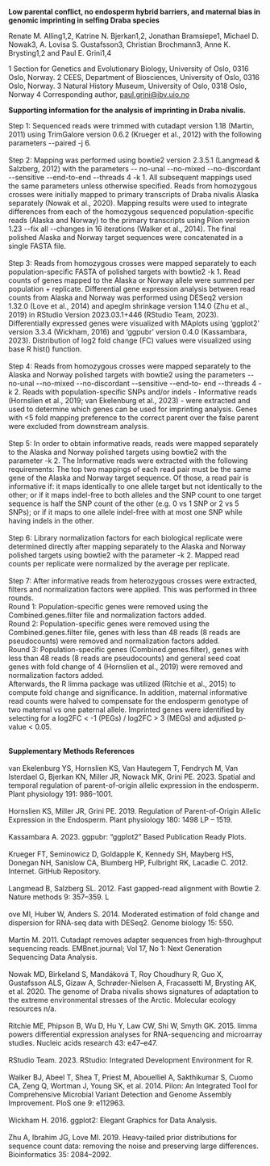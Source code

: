 <b>Low parental conflict, no endosperm hybrid barriers, and maternal bias in genomic imprinting in selfing Draba species</b>


Renate M. Alling1,2, Katrine N. Bjerkan1,2, Jonathan Bramsiepe1, Michael D. Nowak3, A. Lovisa S. Gustafsson3, Christian Brochmann3, Anne K. Brysting1,2 and Paul E. Grini1,4

1 Section for Genetics and Evolutionary Biology, University of Oslo, 0316 Oslo, Norway. 
2 CEES, Department of Biosciences, University of Oslo, 0316 Oslo, Norway. 
3 Natural History Museum, University of Oslo, 0318 Oslo, Norway
4 Corresponding author, paul.grini@ibv.uio.no


<b>Supporting information for the analysis of imprinting in Draba nivalis. </b>

Step 1: Sequenced reads were trimmed with cutadapt version 1.18 (Martin, 2011) using TrimGalore version 0.6.2 (Krueger et al., 2012) with the following parameters --paired -j 6.
<br><br>Step 2: Mapping was performed using bowtie2 version 2.3.5.1 (Langmead & Salzberg, 2012) with the parameters -- no-unal --no-mixed --no-discordant --sensitive --end-to-end --threads 4 -k 1. All subsequent mappings used the same parameters unless otherwise specified. Reads from homozygous crosses were initially mapped to primary transcripts of Draba nivalis Alaska separately (Nowak et al., 2020). Mapping results were used to integrate differences from each of the homozygous sequenced population-specific reads (Alaska and Norway) to the primary transcripts using Pilon version 1.23 --fix all --changes in 16 iterations (Walker et al., 2014). The final polished Alaska and Norway target sequences were concatenated in a single FASTA file.
<br><br>Step 3: Reads from homozygous crosses were mapped separately to each population-specific FASTA of polished targets with bowtie2 -k 1. Read counts of genes mapped to the Alaska or Norway allele were summed per population + replicate. Differential gene expression analysis between read counts from Alaska and Norway was performed using DESeq2 version 1.32.0 (Love et al., 2014) and apeglm shrinkage version 1.14.0 (Zhu et al., 2019) in RStudio Version 2023.03.1+446 (RStudio Team, 2023). Differentially expressed genes were visualized with MAplots using ‘ggplot2’ version 3.3.4 (Wickham, 2016) and ‘ggpubr’ version 0.4.0 (Kassambara, 2023). Distribution of log2 fold change (FC) values were visualized using base R hist() function. 
<br><br>Step 4: Reads from homozygous crosses were mapped separately to the Alaska and Norway polished targets with bowtie2 using the parameters --no-unal --no-mixed --no-discordant --sensitive --end-to- end --threads 4 -k 2. Reads with population-specific SNPs and/or indels - Informative reads (Hornslien et al., 2019; van Ekelenburg et al., 2023) - were extracted and used to determine which genes can be used for imprinting analysis. Genes with <5 fold mapping preference to the correct parent over the false parent were excluded from downstream analysis. 
<br><br>Step 5: In order to obtain informative reads, reads were mapped separately to the Alaska and Norway polished targets using bowtie2 with the parameter -k 2. The Informative reads were extracted with the following requirements: The top two mappings of each read pair must be the same gene of the Alaska and Norway target sequence. Of those, a read pair is informative if: it maps identically to one allele target but not identically to the other; or if it maps indel-free to both alleles and the SNP count to one target sequence is half the SNP count of the other (e.g. 0 vs 1 SNP or 2 vs 5 SNPs); or if it maps to one allele indel-free with at most one SNP while having indels in the other.
<br><br>Step 6: Library normalization factors for each biological replicate were determined directly after mapping separately to the Alaska and Norway polished targets using bowtie2 with the parameter -k 2. Mapped read counts per replicate were normalized by the average per replicate.
<br><br>Step 7: After informative reads from heterozygous crosses were extracted, filters and normalization factors were applied. This was performed in three rounds.
<br>Round 1: Population-specific genes were removed using the Combined.genes.filter file and normalization factors added.
<br>Round 2: Population-specific genes were removed using the Combined.genes.filter file, genes with less than 48 reads (8 reads are pseudocounts) were removed and normalization factors added.
<br>Round 3: Population-specific genes (Combined.genes.filter), genes with less than 48 reads (8 reads are pseudocounts) and general seed coat genes with fold change of 4 (Hornslien et al., 2019) were removed and normalization factors added.
<br>Afterwards, the R limma package was utilized (Ritchie et al., 2015) to compute fold change and significance. In addition, maternal informative read counts were halved to compensate for the endosperm genotype of two maternal vs one paternal allele. Imprinted genes were identified by selecting for a log2FC < -1 (PEGs) / log2FC > 3 (MEGs) and adjusted p-value < 0.05.


<br>
<b>Supplementary Methods References</b>
<br><br>van Ekelenburg YS, Hornslien KS, Van Hautegem T, Fendrych M, Van Isterdael G, Bjerkan KN, Miller JR, Nowack MK, Grini PE. 2023. Spatial and temporal regulation of parent-of-origin allelic expression in the endosperm. Plant physiology 191: 986–1001.
<br><br>Hornslien KS, Miller JR, Grini PE. 2019. Regulation of Parent-of-Origin Allelic Expression in the Endosperm. Plant physiology 180: 1498 LP – 1519.
<br><br>Kassambara A. 2023. ggpubr: “ggplot2” Based Publication Ready Plots.
<br><br>Krueger FT, Seminowicz D, Goldapple K, Kennedy SH, Mayberg HS, Donegan NH, Sanislow CA, Blumberg HP, Fulbright RK, Lacadie C. 2012. Internet. GitHub Repository.
<br><br>Langmead B, Salzberg SL. 2012. Fast gapped-read alignment with Bowtie 2. Nature methods 9: 357–359.
L<br><br>ove MI, Huber W, Anders S. 2014. Moderated estimation of fold change and dispersion for RNA-seq data with DESeq2. Genome biology 15: 550.
<br><br>Martin M. 2011. Cutadapt removes adapter sequences from high-throughput sequencing reads. EMBnet.journal; Vol 17, No 1: Next Generation Sequencing Data Analysis.
<br><br>Nowak MD, Birkeland S, Mandáková T, Roy Choudhury R, Guo X, Gustafsson ALS, Gizaw A, Schrøder-Nielsen A, Fracassetti M, Brysting AK, et al. 2020. The genome of Draba nivalis shows signatures of adaptation to the extreme environmental stresses of the Arctic. Molecular ecology resources n/a.
<br><br>Ritchie ME, Phipson B, Wu D, Hu Y, Law CW, Shi W, Smyth GK. 2015. limma powers differential expression analyses for RNA-sequencing and microarray studies. Nucleic acids research 43: e47–e47.
<br><br>RStudio Team. 2023. RStudio: Integrated Development Environment for R.
<br><br>Walker BJ, Abeel T, Shea T, Priest M, Abouelliel A, Sakthikumar S, Cuomo CA, Zeng Q, Wortman J, Young SK, et al. 2014. Pilon: An Integrated Tool for Comprehensive Microbial Variant Detection and Genome Assembly Improvement. PloS one 9: e112963.
<br><br>Wickham H. 2016. ggplot2: Elegant Graphics for Data Analysis.
<br><br>Zhu A, Ibrahim JG, Love MI. 2019. Heavy-tailed prior distributions for sequence count data: removing the noise and preserving large differences. Bioinformatics  35: 2084–2092.

